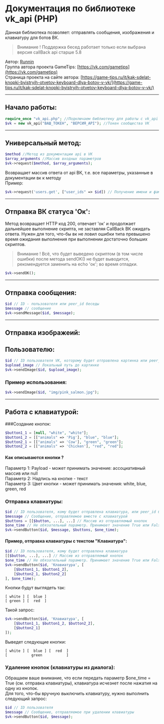 Документация по библиотеке vk_api (PHP)
======

Данная библиотека позволяет: отправлять сообщения, изображения и клавиатуру для ботов ВК.
> Внимание ! Поддержка бесед работает только если выбрана версия callBack api старше 5.8

Автор: [Runnin](https://vk.com/runnin4ik)  
Группа автора проекта GameTips: [https://vk.com/gametips](https://vk.com/gametips)  
Страница проекта на сайте автора: [https://game-tips.ru/it/kak-sdelat-knopki-byistryih-otvetov-keyboard-dlya-botov-v-vk/](https://game-tips.ru/it/kak-sdelat-knopki-byistryih-otvetov-keyboard-dlya-botov-v-vk/)  

****************************************
## Начало работы:
```php
require_once "vk_api.php"; //Подключаем библиотеку для работы с vk_api
$vk = new vk_api("ВАШ_ТОКЕН", "ВЕРСИЯ_API"); //Токен сообщества VK
```
******************************************
## Универсальный метод:
```php
$method //Метод из документации api в VK
$array_arguments //Массив входных параметров
$vk->request($method, $array_arguments);
```
Возвращает массив ответа от api ВК, т.е. все параметры, указанные в документации вк к методу\
Пример:
```php
$vk->request('users.get', ["user_ids" => $id]) // Получение имени и фамилия пользователя по ID
```
******************************************
## Отправка ВК статуса 'Ок':
Метод возвращает HTTP код 200, отвечает 'ок' и продолжает дальнейшее выполнение скрипта, не заставляя CallBack ВК ожидать ответа. Нужен для того, что-бы вк не ловил ошибки типа превышено время ожидания выполнения при выполнении достаточно больших скриптов.
> Внимание ! Всё, что будет выведено скриптом (в том числе ошибки) после метода sendOK() не будет выводится, рекомендуется заменить на echo 'ок'; во время отладки.
```php
$vk->sendOK();
```
******************************************
## Отправка сообщения:
```php
$id // ID - пользователя или peer_id беседы
$message // сообщение
$vk->sendMessage($id, $message);
```
*******************************************
## Отправка изображеий:
## Пользователю:
```php
$id // ID пользователя VK, которому будет отправлена картинка или peer_id беседы
$upload_image // Локальный путь до картинке
$vk->sendImage($id, $upload_image);
```
### Пример использования:
```php
$vk->sendImage($id, "img/pink_salmon.jpg");
```
*******************************************
## Работа с клавиатурой:
###Создание кнопок:
```php
$button1_1 = [null, "white", "white"];
$button1_2 = [["animals" => 'Pig'], "blue", "blue"];
$button2_1 = [["animals" => 'Cow'], "green", "green"];
$button2_2 = [["animals" => 'Chicken'], "red", "red"];
```
#### Как описываются кнопки ?
Параметр 1: Payload - может принимать значение: ассоциативный массив или null\
Параметр 2: Надпись на кнопке - текст\
Параметр 3: Цвет кнопки - может принимать значения: white, blue, green, red
### Отправка клавиатуры:
```php
$id // ID пользователя, кому будет отправлена клавиатура, или peer_id беседы
$message // Сообщение, отправляемое вместе с клавиатурой
$buttons = [[$button, ...], ...] // Массив из отправляемый кнопок
$one_time // Не обязательный параметр. Принимает значение True или False. Если True - после нажатия клавиши клавиатуры, клавиатура исчезнет, Flase - не исчезнет. По умолчанию = False
$vk->sendButton($id, $message, $buttons, $one_time);
```
#### Пример, отправка клавиатуры с текстом "Клавиатура":
```php
$id // ID пользователя, кому будет отправлена клавиатура
[[$button, ...], ...] // Массив из отправляемый кнопок
$one_time // Не обязательный параметр. Принимает значение True или False. Если True - после нажатия клавиши клавиатуры, клавиатура исчезнет, Flase - не исчезнет. По умолчанию = False
$vk->sendButton($id, 'Клавиатура', [
	[$button1_1, $button1_2],
	[$button2_1, $button2_2]
], $one_time);
```
Кнопки будут выглядеть так:
```
[ white ] [  blue ]
[ green ] [  red  ]
```
Такой запрос:
```php
$vk->sendButton($id, 'Клавиатура', [
	[$button1_1, $button1_2, $button2_2],
	[$button2_1]
]);
```
Выведет следующие кнопки:
```
[ white ] [  blue ] [  red  ]
[           green           ]
```
### Удаление кнопок (клавиатуры из диалога):
Обращаем ваше внимание, что если передать параметр $one_time = True (см. отправка клавиатуры), клавиатура исчезнет после нажатия на одну из кнопок.\
Для того, что-бы вручную выключить клавиатуру, нужно выполнить следующий запрос:
```php
$id // ID пользователя
$message // Сообщение, отправляемое при удалении клавиатуры
$vk->sendButton($id, $message);
```
